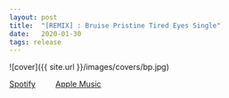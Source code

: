 ```yaml
---
layout: post
title:  "[REMIX] : Bruise Pristine Tired Eyes Single"
date:   2020-01-30
tags: release
---
```

![cover]({{ site.url }}/images/covers/bp.jpg)

<a href="https://open.spotify.com/album/4meO8M2scpXxfputSKQQoH?si=Uic6-VsOSEyheHJ0CE66bw"> Spotify</a>
&emsp;&emsp;
<a href="https://music.apple.com/us/album/tired-eyes-single/1494849056"> Apple Music</a>
